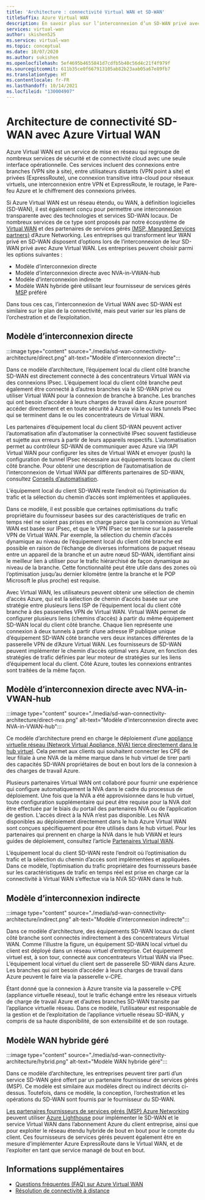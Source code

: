 ```yaml
---
title: 'Architecture : connectivité Virtual WAN et SD-WAN'
titleSuffix: Azure Virtual WAN
description: En savoir plus sur l’interconnexion d’un SD-WAN privé avec Azure Virtual WAN.
services: virtual-wan
author: skishen525
ms.service: virtual-wan
ms.topic: conceptual
ms.date: 10/07/2020
ms.author: sukishen
ms.openlocfilehash: 5ef4695b4655841d7cdfb5b40c56d4c21f4f979f
ms.sourcegitcommit: 611b35ce0f667913105ab82b23aab05a67e89fb7
ms.translationtype: HT
ms.contentlocale: fr-FR
ms.lasthandoff: 10/14/2021
ms.locfileid: "130004907"
---
```

# <a name="sd-wan-connectivity-architecture-with-azure-virtual-wan"></a>Architecture de connectivité SD-WAN avec Azure Virtual WAN

Azure Virtual WAN est un service de mise en réseau qui regroupe de nombreux services de sécurité et de connectivité cloud avec une seule interface opérationnelle. Ces services incluent des connexions entre branches (VPN site à site), entre utilisateurs distants (VPN point à site) et privées (ExpressRoute), une connexion transitive intra-cloud pour réseaux virtuels, une interconnexion entre VPN et ExpressRoute, le routage, le Pare-feu Azure et le chiffrement des connexions privées.

Si Azure Virtual WAN est un réseau étendu, ou WAN, à définition logicielles (SD-WAN), il est également conçu pour permettre une interconnexion transparente avec des technologies et services SD-WAN locaux. De nombreux services de ce type sont proposés par notre écosystème de [Virtual WAN](virtual-wan-locations-partners.md) et des partenaires de services gérés [(MSP, Managed Services partners)](../networking/networking-partners-msp.md) d’Azure Networking. Les entreprises qui transforment leur WAN privé en SD-WAN disposent d’options lors de l’interconnexion de leur SD-WAN privé avec Azure Virtual WAN. Les entreprises peuvent choisir parmi les options suivantes :

* Modèle d’interconnexion directe
* Modèle d’interconnexion directe avec NVA-in-VWAN-hub
* Modèle d’interconnexion indirecte
* Modèle WAN hybride géré utilisant leur fournisseur de services gérés [MSP](../networking/networking-partners-msp.md) préféré

Dans tous ces cas, l’interconnexion de Virtual WAN avec SD-WAN est similaire sur le plan de la connectivité, mais peut varier sur les plans de l’orchestration et de l’exploitation.

## <a name="direct-interconnect-model"></a><a name="direct"></a>Modèle d’interconnexion directe

:::image type="content" source="./media/sd-wan-connectivity-architecture/direct.png" alt-text="Modèle d’interconnexion directe":::

Dans ce modèle d’architecture, l’équipement local du client côté branche SD-WAN est directement connecté à des concentrateurs Virtual WAN via des connexions IPsec. L’équipement local du client côté branche peut également être connecté à d’autres branches via le SD-WAN privé ou utiliser Virtual WAN pour la connexion de branche à branche. Les branches qui ont besoin d’accéder à leurs charges de travail dans Azure pourront accéder directement et en toute sécurité à Azure via le ou les tunnels IPsec qui se terminent dans le ou les concentrateurs de Virtual WAN.

Les partenaires d’équipement local du client SD-WAN peuvent activer l’automatisation afin d’automatiser la connectivité IPsec souvent fastidieuse et sujette aux erreurs à partir de leurs appareils respectifs. L’automatisation permet au contrôleur SD-WAN de communiquer avec Azure via l’API Virtual WAN pour configurer les sites de Virtual WAN et envoyer (push) la configuration de tunnel IPsec nécessaire aux équipements locaux du client côté branche. Pour obtenir une description de l’automatisation de l’interconnexion de Virtual WAN par différents partenaires de SD-WAN, consultez [Conseils d’automatisation](virtual-wan-configure-automation-providers.md).

L’équipement local du client SD-WAN reste l’endroit où l’optimisation du trafic et la sélection du chemin d’accès sont implémentées et appliquées. 

Dans ce modèle, il est possible que certaines optimisations du trafic propriétaire du fournisseur basées sur des caractéristiques de trafic en temps réel ne soient pas prises en charge parce que la connexion au Virtual WAN est basée sur IPsec, et que le VPN IPsec se termine sur la passerelle VPN de Virtual WAN. Par exemple, la sélection du chemin d’accès dynamique au niveau de l’équipement local du client côté branche est possible en raison de l’échange de diverses informations de paquet réseau entre un appareil de la branche et un autre nœud SD-WAN, identifiant ainsi le meilleur lien à utiliser pour le trafic hiérarchisé de façon dynamique au niveau de la branche. Cette fonctionnalité peut être utile dans des zones où l’optimisation jusqu’au dernier kilomètre (entre la branche et le POP Microsoft le plus proche) est requise.

Avec Virtual WAN, les utilisateurs peuvent obtenir une sélection de chemin d’accès Azure, qui est la sélection de chemin d’accès basée sur une stratégie entre plusieurs liens ISP de l’équipement local du client côté branche à des passerelles VPN de Virtual WAN. Virtual WAN permet de configurer plusieurs liens (chemins d’accès) à partir du même équipement SD-WAN local du client côté branche. Chaque lien représente une connexion à deux tunnels à partir d’une adresse IP publique unique d’équipement SD-WAN côté branche vers deux instances différentes de la passerelle VPN de d’Azure Virtual WAN. Les fournisseurs de SD-WAN peuvent implémenter le chemin d’accès optimal vers Azure, en fonction des stratégies de trafic définies par leur moteur de stratégies sur les liens d’équipement local du client. Côté Azure, toutes les connexions entrantes sont traitées de la même façon.

## <a name="direct-interconnect-model-with-nva-in-vwan-hub"></a><a name="direct-nva"></a>Modèle d’interconnexion directe avec NVA-in-VWAN-hub

:::image type="content" source="./media/sd-wan-connectivity-architecture/direct-nva.png" alt-text="Modèle d’interconnexion directe avec NVA-in-VWAN-hub":::

Ce modèle d’architecture prend en charge le déploiement d’une [appliance virtuelle réseau (Network Virtual Appliance, NVA) tierce directement dans le hub virtuel](./about-nva-hub.md). Cela permet aux clients qui souhaitent connecter les CPE de leur filiale à une NVA de la même marque dans le hub virtuel de tirer parti des capacités SD-WAN propriétaires de bout en bout lors de la connexion à des charges de travail Azure. 

Plusieurs partenaires Virtual WAN ont collaboré pour fournir une expérience qui configure automatiquement la NVA dans le cadre du processus de déploiement. Une fois que la NVA a été approvisionnée dans le hub virtuel, toute configuration supplémentaire qui peut être requise pour la NVA doit être effectuée par le biais du portail des partenaires NVA ou de l’application de gestion. L’accès direct à la NVA n’est pas disponible. Les NVA disponibles au déploiement directement dans le hub Azure Virtual WAN sont conçues spécifiquement pour être utilisés dans le hub virtuel. Pour les partenaires qui prennent en charge la NVA dans le hub VWAN et leurs guides de déploiement, consultez l’article [Partenaires Virtual WAN](virtual-wan-locations-partners.md#partners-with-integrated-virtual-hub-offerings).

L’équipement local du client SD-WAN reste l’endroit où l’optimisation du trafic et la sélection du chemin d’accès sont implémentées et appliquées.
Dans ce modèle, l’optimisation du trafic propriétaire des fournisseurs basée sur les caractéristiques de trafic en temps réel est prise en charge car la connectivité à Virtual WAN s’effectue via la NVA SD-WAN dans le hub.

## <a name="indirect-interconnect-model"></a><a name="indirect"></a>Modèle d’interconnexion indirecte

:::image type="content" source="./media/sd-wan-connectivity-architecture/indirect.png" alt-text="Modèle d’interconnexion indirecte":::

Dans ce modèle d’architecture, des équipements SD-WAN locaux du client côté branche sont connectés indirectement à des concentrateurs Virtual WAN. Comme l’illustre la figure, un équipement SD-WAN local virtuel du client est déployé dans un réseau virtuel d’entreprise. Cet équipement virtuel est, à son tour, connecté aux concentrateurs Virtual WAN via IPsec. L’équipement local virtuel du client sert de passerelle SD-WAN dans Azure. Les branches qui ont besoin d’accéder à leurs charges de travail dans Azure peuvent le faire via la passerelle v-CPE.

Étant donné que la connexion à Azure transite via la passerelle v-CPE (appliance virtuelle réseau), tout le trafic échangé entre les réseaux virtuels de charge de travail Azure et d’autres branches SD-WAN transite par l’appliance virtuelle réseau. Dans ce modèle, l’utilisateur est responsable de la gestion et de l’exploitation de l’appliance virtuelle réseau SD-WAN, y compris de sa haute disponibilité, de son extensibilité et de son routage.
  
## <a name="managed-hybrid-wan-model"></a><a name="hybrid"></a>Modèle WAN hybride géré

:::image type="content" source="./media/sd-wan-connectivity-architecture/hybrid.png" alt-text="Modèle WAN hybride géré":::

Dans ce modèle d’architecture, les entreprises peuvent tirer parti d’un service SD-WAN géré offert par un partenaire fournisseur de services gérés (MSP). Ce modèle est similaire aux modèles direct ou indirect décrits ci-dessus. Toutefois, dans ce modèle, la conception, l’orchestration et les opérations du SD-WAN sont fournis par le fournisseur du SD-WAN.

[Les partenaires fournisseurs de services gérés (MSP) Azure Networking](../networking/networking-partners-msp.md) peuvent utiliser [Azure Lighthouse](https://azure.microsoft.com/services/azure-lighthouse/) pour implémenter le SD-WAN et le service Virtual WAN dans l’abonnement Azure du client entreprise, ainsi que pour exploiter le réseau étendu hybride de bout en bout pour le compte du client. Ces fournisseurs de services gérés peuvent également être en mesure d’implémenter Azure ExpressRoute dans le Virtual WAN, et de l’exploiter en tant que service managé de bout en bout.

## <a name="additional-information"></a>Informations supplémentaires

* [Questions fréquentes (FAQ) sur Azure Virtual WAN](virtual-wan-faq.md)
* [Résolution de connectivité à distance](work-remotely-support.md)

